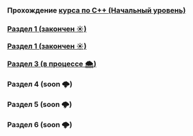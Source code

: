 <h3>Прохождение <a href="https://stepik.org/course/7">курса по C++ (Начальный уровень)</a><h3>
<h><a href="https://github.com/Ali-Alibekovich/Cpp_on_stepic__entry_level__/tree/master/Section_1">Раздел 1 (закончен &#9728;)</a></h><br><br>
<h><a href="https://github.com/Ali-Alibekovich/Cpp_on_stepic__entry_level__/tree/master/Section_2">Раздел 1 (закончен &#9728;)</a></h><br><br>
<h><a href="https://github.com/Ali-Alibekovich/Cpp_on_stepic__entry_level__/tree/master/Section_3">Раздел 3 (в процессе &#127784;)</a></h><br><br>
<h>Раздел 4 (soon &#127785;)</h><br><br>
<h>Раздел 5 (soon &#127785;)</h><br><br>
<h>Раздел 6 (soon &#127785;)</h><br><br>
